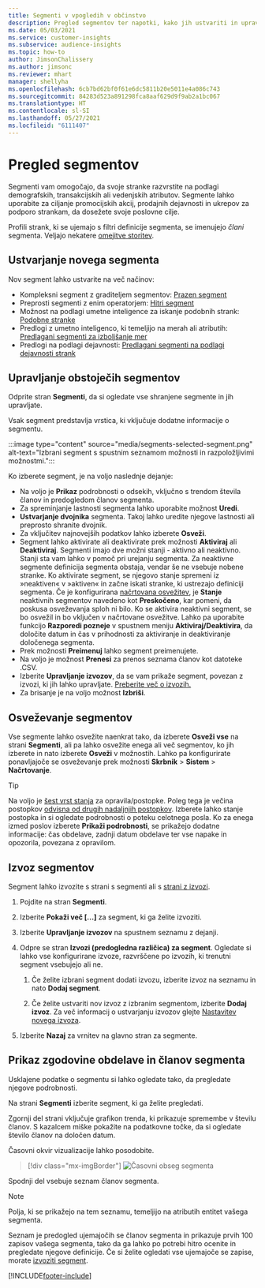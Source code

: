 ```yaml
---
title: Segmenti v vpogledih v občinstvo
description: Pregled segmentov ter napotki, kako jih ustvariti in upravljati.
ms.date: 05/03/2021
ms.service: customer-insights
ms.subservice: audience-insights
ms.topic: how-to
author: JimsonChalissery
ms.author: jimsonc
ms.reviewer: mhart
manager: shellyha
ms.openlocfilehash: 6cb7bd62bf0f61e6dc5811b20e5011e4a086c743
ms.sourcegitcommit: 84283d523a891298fca8aaf629d9f9ab2a1bc067
ms.translationtype: HT
ms.contentlocale: sl-SI
ms.lasthandoff: 05/27/2021
ms.locfileid: "6111407"
---
```

# <a name="segments-overview"></a>Pregled segmentov

Segmenti vam omogočajo, da svoje stranke razvrstite na podlagi demografskih, transakcijskih ali vedenjskih atributov. Segmente lahko uporabite za ciljanje promocijskih akcij, prodajnih dejavnosti in ukrepov za podporo strankam, da dosežete svoje poslovne cilje.

Profili strank, ki se ujemajo s filtri definicije segmenta, se imenujejo *člani* segmenta. Veljajo nekatere [omejitve storitev](service-limits.md).

## <a name="create-a-new-segment"></a>Ustvarjanje novega segmenta

Nov segment lahko ustvarite na več načinov: 

- Kompleksni segment z graditeljem segmentov: [Prazen segment](segment-builder.md#create-a-new-segment)
- Preprosti segmenti z enim operatorjem: [Hitri segment](segment-builder.md#quick-segments)
- Možnost na podlagi umetne inteligence za iskanje podobnih strank: [Podobne stranke](find-similar-customer-segments.md)
- Predlogi z umetno inteligenco, ki temeljijo na merah ali atributih: [Predlagani segmenti za izboljšanje mer](suggested-segments.md)
- Predlogi na podlagi dejavnosti: [Predlagani segmenti na podlagi dejavnosti strank](suggested-segments-activity.md)

## <a name="manage-existing-segments"></a>Upravljanje obstoječih segmentov

Odprite stran **Segmenti**, da si ogledate vse shranjene segmente in jih upravljate.

Vsak segment predstavlja vrstica, ki vključuje dodatne informacije o segmentu.

:::image type="content" source="media/segments-selected-segment.png" alt-text="Izbrani segment s spustnim seznamom možnosti in razpoložljivimi možnostmi.":::

Ko izberete segment, je na voljo naslednje dejanje:

- Na voljo je **Prikaz** podrobnosti o odsekih, vključno s trendom števila članov in predogledom članov segmenta.
- Za spreminjanje lastnosti segmenta lahko uporabite možnost **Uredi**.
- **Ustvarjanje dvojnika** segmenta. Takoj lahko uredite njegove lastnosti ali preprosto shranite dvojnik.
- Za vključitev najnovejših podatkov lahko izberete **Osveži**.
- Segment lahko aktivirate ali deaktivirate prek možnosti **Aktiviraj** ali **Deaktiviraj**. Segmenti imajo dve možni stanji - aktivno ali neaktivno. Stanji sta vam lahko v pomoč pri urejanju segmenta. Za neaktivne segmente definicija segmenta obstaja, vendar še ne vsebuje nobene stranke. Ko aktivirate segment, se njegovo stanje spremeni iz »neaktiven« v »aktiven« in začne iskati stranke, ki ustrezajo definiciji segmenta. Če je konfigurirana [načrtovana osvežitev](system.md#schedule-tab), je **Stanje** neaktivnih segmentov navedeno kot **Preskočeno**, kar pomeni, da poskusa osveževanja sploh ni bilo. Ko se aktivira neaktivni segment, se bo osvežil in bo vključen v načrtovane osvežitve.
  Lahko pa uporabite funkcijo **Razporedi pozneje** v spustnem meniju **Aktiviraj/Deaktivira**, da določite datum in čas v prihodnosti za aktiviranje in deaktiviranje določenega segmenta.
- Prek možnosti **Preimenuj** lahko segment preimenujete.
- Na voljo je možnost **Prenesi** za prenos seznama članov kot datoteke .CSV.
- Izberite **Upravljanje izvozov**, da se vam prikaže segment, povezan z izvozi, ki jih lahko upravljate. [Preberite več o izvozih.](export-destinations.md)
- Za brisanje je na voljo možnost **Izbriši**.

## <a name="refresh-segments"></a>Osveževanje segmentov

Vse segmente lahko osvežite naenkrat tako, da izberete **Osveži vse** na strani **Segmenti**, ali pa lahko osvežite enega ali več segmentov, ko jih izberete in nato izberete **Osveži** v možnostih. Lahko pa konfigurirate ponavljajoče se osveževanje prek možnosti **Skrbnik** > **Sistem** > **Načrtovanje**.

> [!TIP]
> Na voljo je [šest vrst stanja](system.md#status-types) za opravila/postopke. Poleg tega je večina postopkov [odvisna od drugih nadaljnjih postopkov](system.md#refresh-policies). Izberete lahko stanje postopka in si ogledate podrobnosti o poteku celotnega posla. Ko za enega izmed poslov izberete **Prikaži podrobnosti**, se prikažejo dodatne informacije: čas obdelave, zadnji datum obdelave ter vse napake in opozorila, povezana z opravilom.

## <a name="export-segments"></a>Izvoz segmentov

Segment lahko izvozite s strani s segmenti ali s [strani z izvozi](export-destinations.md). 

1. Pojdite na stran **Segmenti**.

1. Izberite **Pokaži več [...]** za segment, ki ga želite izvoziti.

1. Izberite **Upravljanje izvozov** na spustnem seznamu z dejanji.

1. Odpre se stran **Izvozi (predogledna različica) za segment**. Ogledate si lahko vse konfigurirane izvoze, razvrščene po izvozih, ki trenutni segment vsebujejo ali ne.

   1. Če želite izbrani segment dodati izvozu, izberite izvoz na seznamu in nato **Dodaj segment**.

   1. Če želite ustvariti nov izvoz z izbranim segmentom, izberite **Dodaj izvoz**. Za več informacij o ustvarjanju izvozov glejte [Nastavitev novega izvoza](export-destinations.md#set-up-a-new-export).

1. Izberite **Nazaj** za vrnitev na glavno stran za segmente.

## <a name="view-processing-history-and-segment-members"></a>Prikaz zgodovine obdelave in članov segmenta

Usklajene podatke o segmentu si lahko ogledate tako, da pregledate njegove podrobnosti.

Na strani **Segmenti** izberite segment, ki ga želite pregledati.

Zgornji del strani vključuje grafikon trenda, ki prikazuje spremembe v številu članov. S kazalcem miške pokažite na podatkovne točke, da si ogledate število članov na določen datum.

Časovni okvir vizualizacije lahko posodobite.

> [!div class="mx-imgBorder"]
> ![Časovni obseg segmenta](media/segment-time-range.png "Časovni obseg segmenta")

Spodnji del vsebuje seznam članov segmenta.

> [!NOTE]
> Polja, ki se prikažejo na tem seznamu, temeljijo na atributih entitet vašega segmenta.
>
>Seznam je predogled ujemajočih se članov segmenta in prikazuje prvih 100 zapisov vašega segmenta, tako da ga lahko po potrebi hitro ocenite in pregledate njegove definicije. Če si želite ogledati vse ujemajoče se zapise, morate [izvoziti segment](export-destinations.md).

[!INCLUDE[footer-include](../includes/footer-banner.md)] 
